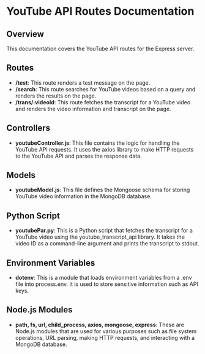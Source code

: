 # YouTube API Routes Documentation

## Overview
This documentation covers the YouTube API routes for the Express server.

## Routes
- **/test**: This route renders a test message on the page.
- **/search**: This route searches for YouTube videos based on a query and renders the results on the page.
- **/trans/:videoId**: This route fetches the transcript for a YouTube video and renders the video information and transcript on the page.

## Controllers
- **youtubeController.js**: This file contains the logic for handling the YouTube API requests. It uses the axios library to make HTTP requests to the YouTube API and parses the response data.

## Models
- **youtubeModel.js**: This file defines the Mongoose schema for storing YouTube video information in the MongoDB database.

## Python Script
- **youtubePar.py**: This is a Python script that fetches the transcript for a YouTube video using the youtube_transcript_api library. It takes the video ID as a command-line argument and prints the transcript to stdout.

## Environment Variables
- **dotenv**: This is a module that loads environment variables from a .env file into process.env. It is used to store sensitive information such as API keys.

## Node.js Modules
- **path, fs, url, child_process, axios, mongoose, express**: These are Node.js modules that are used for various purposes such as file system operations, URL parsing, making HTTP requests, and interacting with a MongoDB database.